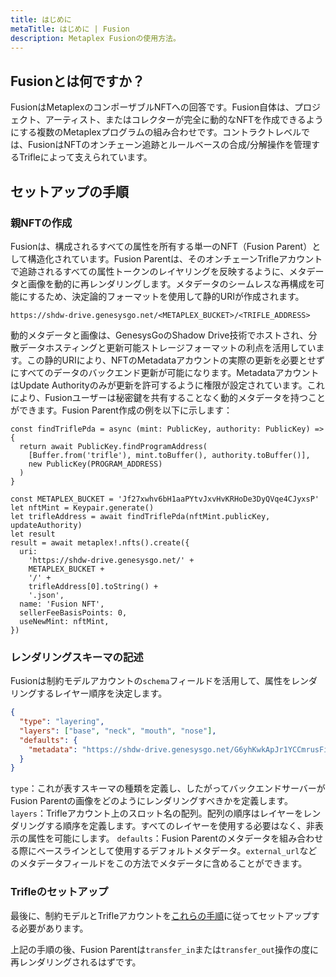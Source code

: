 ```yaml
---
title: はじめに
metaTitle: はじめに | Fusion
description: Metaplex Fusionの使用方法。
---
```


## Fusionとは何ですか？

FusionはMetaplexのコンポーザブルNFTへの回答です。Fusion自体は、プロジェクト、アーティスト、またはコレクターが完全に動的なNFTを作成できるようにする複数のMetaplexプログラムの組み合わせです。コントラクトレベルでは、FusionはNFTのオンチェーン追跡とルールベースの合成/分解操作を管理するTrifleによって支えられています。

## セットアップの手順

### 親NFTの作成

Fusionは、構成されるすべての属性を所有する単一のNFT（Fusion Parent）として構造化されています。Fusion Parentは、そのオンチェーンTrifleアカウントで追跡されるすべての属性トークンのレイヤリングを反映するように、メタデータと画像を動的に再レンダリングします。メタデータのシームレスな再構成を可能にするため、決定論的フォーマットを使用して静的URIが作成されます。

`https://shdw-drive.genesysgo.net/<METAPLEX_BUCKET>/<TRIFLE_ADDRESS>`

動的メタデータと画像は、GenesysGoのShadow Drive技術でホストされ、分散データホスティングと更新可能ストレージフォーマットの利点を活用しています。この静的URIにより、NFTのMetadataアカウントの実際の更新を必要とせずにすべてのデータのバックエンド更新が可能になります。MetadataアカウントはUpdate Authorityのみが更新を許可するように権限が設定されています。これにより、Fusionユーザーは秘密鍵を共有することなく動的メタデータを持つことができます。Fusion Parent作成の例を以下に示します：

```tsx
const findTriflePda = async (mint: PublicKey, authority: PublicKey) => {
  return await PublicKey.findProgramAddress(
    [Buffer.from('trifle'), mint.toBuffer(), authority.toBuffer()],
    new PublicKey(PROGRAM_ADDRESS)
  )
}

const METAPLEX_BUCKET = 'Jf27xwhv6bH1aaPYtvJxvHvKRHoDe3DyQVqe4CJyxsP'
let nftMint = Keypair.generate()
let trifleAddress = await findTriflePda(nftMint.publicKey, updateAuthority)
let result
result = await metaplex!.nfts().create({
  uri:
    'https://shdw-drive.genesysgo.net/' +
    METAPLEX_BUCKET +
    '/' +
    trifleAddress[0].toString() +
    '.json',
  name: 'Fusion NFT',
  sellerFeeBasisPoints: 0,
  useNewMint: nftMint,
})
```

### レンダリングスキーマの記述

Fusionは制約モデルアカウントの`schema`フィールドを活用して、属性をレンダリングするレイヤー順序を決定します。

```json
{
  "type": "layering",
  "layers": ["base", "neck", "mouth", "nose"],
  "defaults": {
    "metadata": "https://shdw-drive.genesysgo.net/G6yhKwkApJr1YCCmrusFibbsvrXZa4Q3GRThSHFiRJQW/default.json"
  }
}
```

`type`：これが表すスキーマの種類を定義し、したがってバックエンドサーバーがFusion Parentの画像をどのようにレンダリングすべきかを定義します。
`layers`：Trifleアカウント上のスロット名の配列。配列の順序はレイヤーをレンダリングする順序を定義します。すべてのレイヤーを使用する必要はなく、非表示の属性を可能にします。
`defaults`：Fusion Parentのメタデータを組み合わせる際にベースラインとして使用するデフォルトメタデータ。`external_url`などのメタデータフィールドをこの方法でメタデータに含めることができます。

### Trifleのセットアップ

最後に、制約モデルとTrifleアカウントを[これらの手順](/jp/fusion/getting-started)に従ってセットアップする必要があります。

上記の手順の後、Fusion Parentは`transfer_in`または`transfer_out`操作の度に再レンダリングされるはずです。